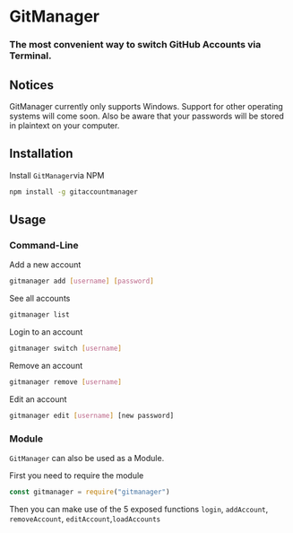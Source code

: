 # GitManager
### The most convenient way to switch GitHub Accounts via Terminal.
## Notices
GitManager currently only supports Windows. Support for other operating systems will come soon.
Also be aware that your passwords will be stored in plaintext on your computer.
## Installation
Install `GitManager`via NPM
```sh
npm install -g gitaccountmanager
```

## Usage
### Command-Line
Add a new account
```sh
gitmanager add [username] [password]
```
See all accounts
```sh
gitmanager list
```
Login to an account
```sh
gitmanager switch [username]
```
Remove an account
```sh
gitmanager remove [username]
```
Edit an account
```sh
gitmanager edit [username] [new password]
```

### Module
`GitManager` can also be used as a Module.

First you need to require the module
```js
const gitmanager = require("gitmanager")
```
Then you can make use of the 5 exposed functions `login`, `addAccount`, `removeAccount`, `editAccount`,`loadAccounts`
